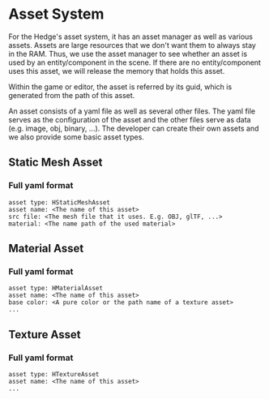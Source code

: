# Asset System

For the Hedge's asset system, it has an asset manager as well as various assets. Assets are large resources that we don't want them to always stay in the RAM. Thus, we use the asset manager to see whether an asset is used by an entity/component in the scene. If there are no entity/component uses this asset, we will release the memory that holds this asset.

Within the game or editor, the asset is referred by its guid, which is generated from the path of this asset.

An asset consists of a yaml file as well as several other files. The yaml file serves as the configuration of the asset and the other files serve as data (e.g. image, obj, binary, ...). The developer can create their own assets and we also provide some basic asset types.

## Static Mesh Asset

### Full yaml format

```
asset type: HStaticMeshAsset
asset name: <The name of this asset>
src file: <The mesh file that it uses. E.g. OBJ, glTF, ...>
material: <The name path of the used material>
```

## Material Asset

### Full yaml format

```
asset type: HMaterialAsset
asset name: <The name of this asset>
base color: <A pure color or the path name of a texture asset>
...
```

## Texture Asset

### Full yaml format

```
asset type: HTextureAsset
asset name: <The name of this asset>
...
```
